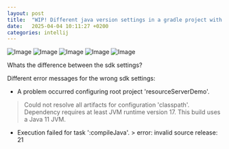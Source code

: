 ```yaml
---
layout: post
title:  "WIP! Different java version settings in a gradle project with Intellij"
date:   2025-04-04 10:11:27 +0200
categories: intellij
---
```

![Image](/images/Intellij_project_settings_sdk.png)
![Image](/images/Intellij_java_compiler_options.png)
![Image](/images/Intellij_platform_settings_sdk.png)
![Image](/images/Intellij_project_settings_modules_sdk.png)
![Image](/images/Intellij_gradle_sdk.png)


Whats the difference between the sdk settings?

Different error messages for the wrong sdk settings:

* A problem occurred configuring root project 'resourceServerDemo'.
> Could not resolve all artifacts for configuration 'classpath'.
> Dependency requires at least JVM runtime version 17. This build uses a Java 11 JVM.
* Execution failed for task ':compileJava'. > error: invalid source release: 21

